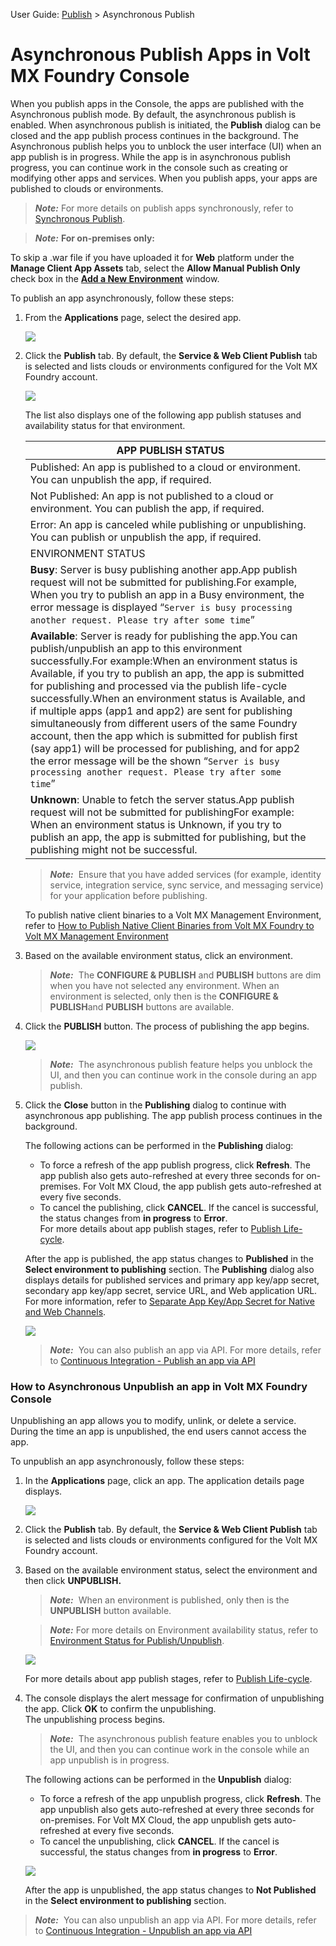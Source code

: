                                

User Guide: [Publish](Publish.md) > Asynchronous Publish

Asynchronous Publish Apps in Volt MX Foundry Console
===================================================

When you publish apps in the Console, the apps are published with the Asynchronous publish mode. By default, the asynchronous publish is enabled. When asynchronous publish is initiated, the **Publish** dialog can be closed and the app publish process continues in the background. The Asynchronous publish helps you to unblock the user interface (UI) when an app publish is in progress. While the app is in asynchronous publish progress, you can continue work in the console such as creating or modifying other apps and services. When you publish apps, your apps are published to clouds or environments.

> **_Note:_** For more details on publish apps synchronously, refer to [Synchronous Publish](Sync_Publish.md).

> **_Note:_** **For on-premises only:**  
  
To skip a .war file if you have uploaded it for **Web** platform under the **Manage Client App Assets** tab, select the **Allow Manual Publish Only** check box in the [**Add a New Environment**](Environments.md) window.

To publish an app asynchronously, follow these steps:

1.  From the **Applications** page, select the desired app.
    
    ![](Resources/Images/unpublish_an_app_-_select_556x109.png)
    
2.  Click the **Publish** tab. By default, the **Service & Web Client Publish** tab is selected and lists clouds or environments configured for the Volt MX Foundry account.
    
    [![](Resources/Images/Publishstatus_thumb_0_48.png)](Resources/Images/Publishstatus.png)
    
    The list also displays one of the following app publish statuses and availability status for that environment.
    
    | APP PUBLISH STATUS ||
    | --- | --- |
    | Published: An app is published to a cloud or environment. You can unpublish the app, if required. ||
    | Not Published: An app is not published to a cloud or environment. You can publish the app, if required. ||
    | Error: An app is canceled while publishing or unpublishing. You can publish or unpublish the app, if required. ||
    | ENVIRONMENT STATUS ||
    | **Busy**: Server is busy publishing another app.App publish request will not be submitted for publishing.For example, When you try to publish an app in a Busy environment, the error message is displayed “`Server is busy processing another request. Please try after some time`” ||
    | **Available**: Server is ready for publishing the app.You can publish/unpublish an app to this environment successfully.For example:When an environment status is Available, if you try to publish an app, the app is submitted for publishing and processed via the publish life-cycle successfully.When an environment status is Available, and if multiple apps (app1 and app2) are sent for publishing simultaneously from different users of the same Foundry account, then the app which is submitted for publish first (say app1) will be processed for publishing, and for app2 the error message will be the shown “`Server is busy processing another request. Please try after some time`” ||
    | **Unknown**: Unable to fetch the server status.App publish request will not be submitted for publishingFor example: When an environment status is Unknown, if you try to publish an app, the app is submitted for publishing, but the publishing might not be successful. ||
    
    > **_Note:_**  Ensure that you have added services (for example, identity service, integration service, sync service, and messaging service) for your application before publishing.  
      
    To publish native client binaries to a Volt MX Management Environment, refer to [How to Publish Native Client Binaries from Volt MX Foundry to Volt MX Management Environment](Publish_Native_Client.md#publishing-native-client-binaries-from-foundry-to-management)
    
3.  Based on the available environment status, click an environment.
    
    > **_Note:_**  The **CONFIGURE & PUBLISH** and **PUBLISH** buttons are dim when you have not selected any environment. When an environment is selected, only then is the ****CONFIGURE & PUBLISH****and ****PUBLISH**** buttons are available.
    
4.  Click the **PUBLISH** button. The process of publishing the app begins.
    
    ![](Resources/Images/AsyncPublishstatsu.png)
    
    > **_Note:_**  The asynchronous publish feature helps you unblock the UI, and then you can continue work in the console during an app publish.
    
5.  Click the **Close** button in the **Publishing** dialog to continue with asynchronous app publishing. The app publish process continues in the background.  
    
    The following actions can be performed in the **Publishing** dialog:
    
    *   To force a refresh of the app publish progress, click **Refresh**. The app publish also gets auto-refreshed at every three seconds for on-premises. For Volt MX Cloud, the app publish gets auto-refreshed at every five seconds.
    *   To cancel the publishing, click **CANCEL**. If the cancel is successful, the status changes from **in progress** to **Error**.  
        For more details about app publish stages, refer to [Publish Life-cycle](Publish_LifeCycle.md#publish-life-cycle).
    
    After the app is published, the app status changes to **Published** in the **Select environment to publishing** section. The **Publishing** dialog also displays details for published services and primary app key/app secret, secondary app key/app secret, service URL, and Web application URL. For more information, refer to [Separate App Key/App Secret for Native and Web Channels](SeparateAppKey-Secret.md).
    
    ![](Resources/Images/Published_614x327.png)
    
    > **_Note:_**  You can also publish an app via API. For more details, refer to [Continuous Integration - Publish an app via API](CI_with_Foundry_APIs.md#publish-via-apis)
    

### How to Asynchronous Unpublish an app in Volt MX Foundry Console

Unpublishing an app allows you to modify, unlink, or delete a service. During the time an app is unpublished, the end users cannot access the app.

To unpublish an app asynchronously, follow these steps:

1.  In the **Applications** page, click an app. The application details page displays.
    
    ![](Resources/Images/unpublish_an_app_-_select_605x118.png)
    
2.  Click the **Publish** tab. By default, the **Service & Web Client Publish** tab is selected and lists clouds or environments configured for the Volt MX Foundry account.
3.  Based on the available environment status, select the environment and then click **UNPUBLISH.**
    
    > **_Note:_**  When an environment is published, only then is the **UNPUBLISH** button available.
    
    > **_Note:_** For more details on Environment availability status, refer to [Environment Status for Publish/Unpublish](#ENVIRONMENTstatus).
    
    ![](Resources/Images/Unpublish_an_app_-_unpublish.png)
    
    For more details about app publish stages, refer to [Publish Life-cycle](Publish_LifeCycle.md#publish-life-cycle).
    
4.  The console displays the alert message for confirmation of unpublishing the app. Click **OK** to confirm the unpublishing.  
    The unpublishing process begins.
    
    > **_Note:_**  The asynchronous publish feature enables you to unblock the UI, and then you can continue work in the console while an app unpublish is in progress.
    
    The following actions can be performed in the **Unpublish** dialog:
    
    *   To force a refresh of the app unpublish progress, click **Refresh**. The app unpublish also gets auto-refreshed at every three seconds for on-premises. For Volt MX Cloud, the app unpublish gets auto-refreshed at every five seconds.
    *   To cancel the unpublishing, click **CANCEL**. If the cancel is successful, the status changes from **in progress** to **Error**.
    
    ![](Resources/Images/AsyncupPublish_462x148.png)
    
    After the app is unpublished, the app status changes to **Not Published** in the **Select environment to publishing** section.
    

> **_Note:_**  You can also unpublish an app via API. For more details, refer to [Continuous Integration - Unpublish an app via API](CI_with_Foundry_APIs.md#unpublish)
